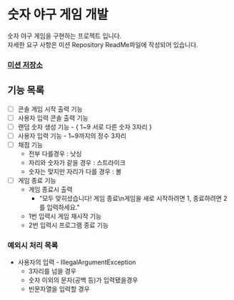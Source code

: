 # 숫자 야구 게임 개발

숫자 야구 게임을 구현하는 프로젝트 입니다.   
자세한 요구 사항은 미션 Repository ReadMe파일에 작성되어 있습니다.  
### [미션 저장소](https://github.com/UJ15/java-baseball)


## 기능 목록

- [ ] 콘솔 게임 시작 출력 기능 
- [ ] 사용자 입력 콘솔 출력 기능 
- [ ] 랜덤 숫자 생성 기능 - { 1~9 서로 다른 숫자 3자리 }
- [ ] 사용자 입력 기능 - 1~9까지의 정수 3자리
- [ ] 채점 기능 
  - 전부 다를경우 : 낫싱
  - 자리와 숫자가 같을 경우 : 스트라이크
  - 숫자는 맞지만 자리가 다를 경우 : 볼
- [ ] 게임 종료 기능 
  - 게임 종료시 출력
    - "모두 맞히셨습니다! 게임 종료\n게임을 새로 시작하려면 1, 종료하려면 2를 입력하세요."
  - 1번 입력시 게임 재시작 기능
  - 2번 입력시 프로그램 종료 기능

### 예외시 처리 목록
- 사용자의 입력 - IllegalArgumentException
  - 3자리를 넘을 경우
  - 숫자 이외의 문자(공백 등)가 입력됐을경우
  - 빈문자열을 입력할 경우
